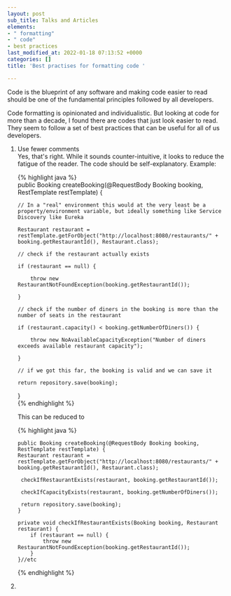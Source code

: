 ```yaml
---
layout: post
sub_title: Talks and Articles
elements:
- " formatting"
- " code"
- best practices
last_modified_at: 2022-01-18 07:13:52 +0000
categories: []
title: 'Best practises for formatting code '

---
```

Code is the blueprint of any software and making code easier to read should be one of the fundamental principles followed by all developers.

Code formatting is opinionated and individualistic. But looking at code for more than a decade, I found there are codes that just look easier to read. They seem to follow a set of best practices that can be useful for all of us developers.

1. Use fewer comments  
   Yes, that's right. While it sounds counter-intuitive, it looks to reduce the fatigue of the reader. The code should be self-explanatory. Example:

   {% highlight java  %}  
   public Booking createBooking(@RequestBody Booking booking, RestTemplate restTemplate) {

       // In a "real" environment this would at the very least be a property/environment variable, but ideally something like Service Discovery like Eureka
       
       Restaurant restaurant = restTemplate.getForObject("http://localhost:8080/restaurants/" + booking.getRestaurantId(), Restaurant.class);
       
       // check if the restaurant actually exists 
       
       if (restaurant == null) {
       
           throw new RestaurantNotFoundException(booking.getRestaurantId());
       
       }
       
       // check if the number of diners in the booking is more than the number of seats in the restaurant
       
       if (restaurant.capacity() < booking.getNumberOfDiners()) {
       
           throw new NoAvailableCapacityException("Number of diners exceeds available restaurant capacity");
       
       }
       
       // if we got this far, the booking is valid and we can save it
       
       return repository.save(booking);

   }  
   {% endhighlight %}

   This can be reduced to

   {% highlight java  %}

       public Booking createBooking(@RequestBody Booking booking, RestTemplate restTemplate) {
       Restaurant restaurant = restTemplate.getForObject("http://localhost:8080/restaurants/" + booking.getRestaurantId(), Restaurant.class);
       
        checkIfRestaurantExists(restaurant, booking.getRestaurantId());
       
        checkIfCapacityExists(restaurant, booking.getNumberOfDiners());
       
        return repository.save(booking);
       }
       
       private void checkIfRestaurantExists(Booking booking, Restaurant restaurant) {
           if (restaurant == null) {
               throw new RestaurantNotFoundException(booking.getRestaurantId());
           }
       }//etc

     
   {% endhighlight %}
2. 